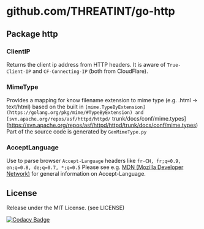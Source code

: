 # github.com/THREATINT/go-http

## Package http

### ClientIP
Returns the client ip address from HTTP headers. It is aware of `True-Client-IP` and `CF-Connecting-IP` (both from CloudFlare).

### MimeType
Provides a mapping for know filename extension to mime type (e.g. .html -> text/html) based on the built in `[mime.TypeByExtension](https://golang.org/pkg/mime/#TypeByExtension) and [svn.apache.org/repos/asf/httpd/httpd/` trunk/docs/conf/mime.types](https://svn.apache.org/repos/asf/httpd/httpd/trunk/docs/conf/mime.types)
Part of the source code is generated by `GenMimeType.py`

### AcceptLanguage
Use to parse browser `Accept-Language` headers like
`fr-CH, fr;q=0.9, en;q=0.8, de;q=0.7, *;q=0.5`
Please see e.g. [MDN (Mozilla Developer Network)](https://developer.mozilla.org/en-US/docs/Web/HTTP/Headers/Accept-Language) for general information on Accept-Language.

## License
Release under the MIT License. (see LICENSE)

[![Codacy Badge](https://app.codacy.com/project/badge/Grade/0b2961363d3b4f1eb005a6e936c9534b)](https://www.codacy.com/gh/THREATINT/go-http/dashboard?utm_source=github.com&amp;utm_medium=referral&amp;utm_content=THREATINT/go-http&amp;utm_campaign=Badge_Grade)